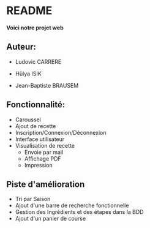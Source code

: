 # README

**Voici notre projet web**

**Auteur:**
-
* Ludovic CARRERE

* Hülya ISIK

* Jean-Baptiste BRAUSEM 


**Fonctionnalité:**
-
* Caroussel
* Ajout de recette
* Inscription/Connexion/Déconnexion
* Interface utilisateur 
* Visualisation de recette 
    * Envoie par mail
    * Affichage PDF 
    * Impression 

**Piste d'amélioration**
-
* Tri par Saison
* Ajout d'une barre de recherche fonctionnelle
* Gestion des Ingrédients et des étapes dans la BDD 
* Ajout d'un panier de course




